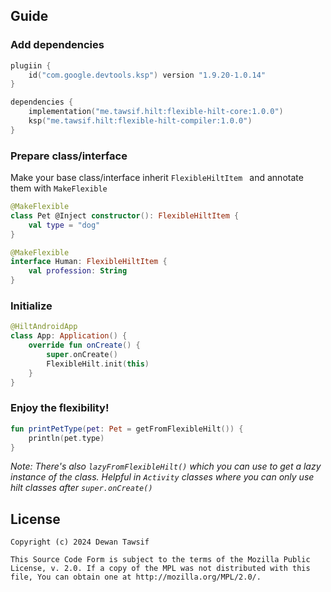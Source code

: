## Guide

### Add dependencies
```kotlin
plugiin {
    id("com.google.devtools.ksp") version "1.9.20-1.0.14"
}

dependencies {
    implementation("me.tawsif.hilt:flexible-hilt-core:1.0.0")
    ksp("me.tawsif.hilt:flexible-hilt-compiler:1.0.0")
}
```

### Prepare class/interface
Make your base class/interface inherit `FlexibleHiltItem ` and annotate them with `MakeFlexible`
```kotlin
@MakeFlexible
class Pet @Inject constructor(): FlexibleHiltItem {
    val type = "dog"
}

@MakeFlexible
interface Human: FlexibleHiltItem {
    val profession: String
}
```

### Initialize
```kotlin
@HiltAndroidApp
class App: Application() {
    override fun onCreate() {
        super.onCreate()
        FlexibleHilt.init(this)
    }
}
```

### Enjoy the flexibility!
```kotlin
fun printPetType(pet: Pet = getFromFlexibleHilt()) {
    println(pet.type)
}
```

_Note: There's also `lazyFromFlexibleHilt()` which you can use to get a lazy instance of the class._
_Helpful in `Activity` classes where you can only use hilt classes after `super.onCreate()`_

## License

    Copyright (c) 2024 Dewan Tawsif

    This Source Code Form is subject to the terms of the Mozilla Public
    License, v. 2.0. If a copy of the MPL was not distributed with this
    file, You can obtain one at http://mozilla.org/MPL/2.0/.

